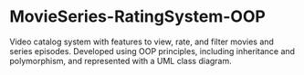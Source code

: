 # MovieSeries-RatingSystem-OOP
Video catalog system with features to view, rate, and filter movies and series episodes. Developed using OOP principles, including inheritance and polymorphism, and represented with a UML class diagram.
